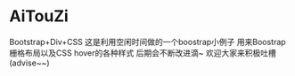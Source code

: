 # AiTouZi
Bootstrap+Div+CSS
这是利用空闲时间做的一个boostrap小例子
用来Boostrap栅格布局以及CSS hover的各种样式
后期会不断改进滴~
欢迎大家来积极吐槽(advise~~)
